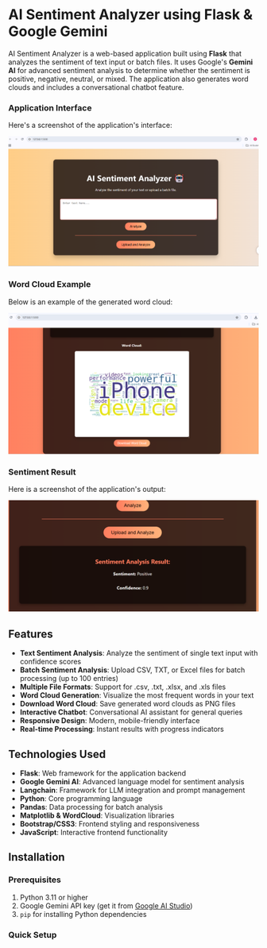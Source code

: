# AI Sentiment Analyzer using Flask & Google Gemini

AI Sentiment Analyzer is a web-based application built using **Flask** that analyzes the sentiment of text input or batch files. It uses Google's **Gemini AI** for advanced sentiment analysis to determine whether the sentiment is positive, negative, neutral, or mixed. The application also generates word clouds and includes a conversational chatbot feature.

### Application Interface
Here's a screenshot of the application's interface:

![Application UI](media/ui_screenshot.png)

### Word Cloud Example
Below is an example of the generated word cloud:

![Word Cloud](media/wordcloud_example.png)

### Sentiment Result
Here is a screenshot of the application's output:

![Output](media/Sentiment_analysis.png)

## Features
- **Text Sentiment Analysis**: Analyze the sentiment of single text input with confidence scores
- **Batch Sentiment Analysis**: Upload CSV, TXT, or Excel files for batch processing (up to 100 entries)
- **Multiple File Formats**: Support for .csv, .txt, .xlsx, and .xls files
- **Word Cloud Generation**: Visualize the most frequent words in your text
- **Download Word Cloud**: Save generated word clouds as PNG files
- **Interactive Chatbot**: Conversational AI assistant for general queries
- **Responsive Design**: Modern, mobile-friendly interface
- **Real-time Processing**: Instant results with progress indicators

## Technologies Used
- **Flask**: Web framework for the application backend
- **Google Gemini AI**: Advanced language model for sentiment analysis
- **Langchain**: Framework for LLM integration and prompt management
- **Python**: Core programming language
- **Pandas**: Data processing for batch analysis
- **Matplotlib & WordCloud**: Visualization libraries
- **Bootstrap/CSS3**: Frontend styling and responsiveness
- **JavaScript**: Interactive frontend functionality

## Installation

### Prerequisites
1. Python 3.11 or higher
2. Google Gemini API key (get it from [Google AI Studio](https://makersuite.google.com/app/apikey))
3. `pip` for installing Python dependencies

### Quick Setup

